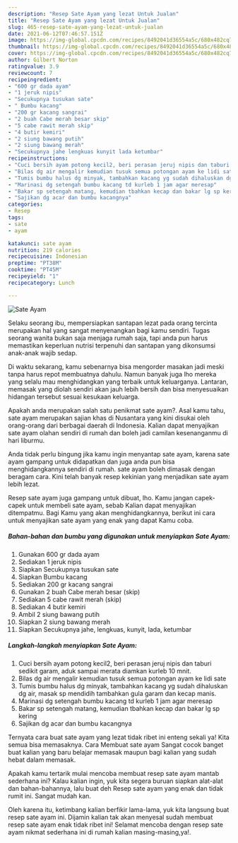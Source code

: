 ```yaml
---
description: "Resep Sate Ayam yang lezat Untuk Jualan"
title: "Resep Sate Ayam yang lezat Untuk Jualan"
slug: 465-resep-sate-ayam-yang-lezat-untuk-jualan
date: 2021-06-12T07:46:57.151Z
image: https://img-global.cpcdn.com/recipes/8492041d36554a5c/680x482cq70/sate-ayam-foto-resep-utama.jpg
thumbnail: https://img-global.cpcdn.com/recipes/8492041d36554a5c/680x482cq70/sate-ayam-foto-resep-utama.jpg
cover: https://img-global.cpcdn.com/recipes/8492041d36554a5c/680x482cq70/sate-ayam-foto-resep-utama.jpg
author: Gilbert Norton
ratingvalue: 3.9
reviewcount: 7
recipeingredient:
- "600 gr dada ayam"
- "1 jeruk nipis"
- "Secukupnya tusukan sate"
- " Bumbu kacang"
- "200 gr kacang sangrai"
- "2 buah Cabe merah besar skip"
- "5 cabe rawit merah skip"
- "4 butir kemiri"
- "2 siung bawang putih"
- "2 siung bawang merah"
- "Secukupnya jahe lengkuas kunyit lada ketumbar"
recipeinstructions:
- "Cuci bersih ayam potong kecil2, beri perasan jeruj nipis dan taburi sedikit garam, aduk sampai merata diamkan kurleb 10 mnit."
- "Bilas dg air mengalir kemudian tusuk semua potongan ayam ke lidi sate"
- "Tumis bumbu halus dg minyak, tambahkan kacang yg sudah dihaluskan dg air, masak sp mendidih tambahkan gula garam dan kecap manis."
- "Marinasi dg setengah bumbu kacang td kurleb 1 jam agar meresap"
- "Bakar sp setengah matang, kemudian tbahkan kecap dan bakar lg sp kering"
- "Sajikan dg acar dan bumbu kacangnya"
categories:
- Resep
tags:
- sate
- ayam

katakunci: sate ayam 
nutrition: 219 calories
recipecuisine: Indonesian
preptime: "PT38M"
cooktime: "PT45M"
recipeyield: "1"
recipecategory: Lunch

---
```



![Sate Ayam](https://img-global.cpcdn.com/recipes/8492041d36554a5c/680x482cq70/sate-ayam-foto-resep-utama.jpg)

Selaku seorang ibu, mempersiapkan santapan lezat pada orang tercinta merupakan hal yang sangat menyenangkan bagi kamu sendiri. Tugas seorang  wanita bukan saja menjaga rumah saja, tapi anda pun harus memastikan keperluan nutrisi terpenuhi dan santapan yang dikonsumsi anak-anak wajib sedap.

Di waktu  sekarang, kamu sebenarnya bisa mengorder masakan jadi meski tanpa harus repot membuatnya dahulu. Namun banyak juga lho mereka yang selalu mau menghidangkan yang terbaik untuk keluarganya. Lantaran, memasak yang diolah sendiri akan jauh lebih bersih dan bisa menyesuaikan hidangan tersebut sesuai kesukaan keluarga. 



Apakah anda merupakan salah satu penikmat sate ayam?. Asal kamu tahu, sate ayam merupakan sajian khas di Nusantara yang kini disukai oleh orang-orang dari berbagai daerah di Indonesia. Kalian dapat menyajikan sate ayam olahan sendiri di rumah dan boleh jadi camilan kesenanganmu di hari liburmu.

Anda tidak perlu bingung jika kamu ingin menyantap sate ayam, karena sate ayam gampang untuk didapatkan dan juga anda pun bisa menghidangkannya sendiri di rumah. sate ayam boleh dimasak dengan beragam cara. Kini telah banyak resep kekinian yang menjadikan sate ayam lebih lezat.

Resep sate ayam juga gampang untuk dibuat, lho. Kamu jangan capek-capek untuk membeli sate ayam, sebab Kalian dapat menyajikan ditempatmu. Bagi Kamu yang akan menghidangkannya, berikut ini cara untuk menyajikan sate ayam yang enak yang dapat Kamu coba.

<!--inarticleads1-->

##### Bahan-bahan dan bumbu yang digunakan untuk menyiapkan Sate Ayam:

1. Gunakan 600 gr dada ayam
1. Sediakan 1 jeruk nipis
1. Siapkan Secukupnya tusukan sate
1. Siapkan  Bumbu kacang
1. Sediakan 200 gr kacang sangrai
1. Gunakan 2 buah Cabe merah besar (skip)
1. Sediakan 5 cabe rawit merah (skip)
1. Sediakan 4 butir kemiri
1. Ambil 2 siung bawang putih
1. Siapkan 2 siung bawang merah
1. Siapkan Secukupnya jahe, lengkuas, kunyit, lada, ketumbar




<!--inarticleads2-->

##### Langkah-langkah menyiapkan Sate Ayam:

1. Cuci bersih ayam potong kecil2, beri perasan jeruj nipis dan taburi sedikit garam, aduk sampai merata diamkan kurleb 10 mnit.
1. Bilas dg air mengalir kemudian tusuk semua potongan ayam ke lidi sate
1. Tumis bumbu halus dg minyak, tambahkan kacang yg sudah dihaluskan dg air, masak sp mendidih tambahkan gula garam dan kecap manis.
1. Marinasi dg setengah bumbu kacang td kurleb 1 jam agar meresap
1. Bakar sp setengah matang, kemudian tbahkan kecap dan bakar lg sp kering
1. Sajikan dg acar dan bumbu kacangnya




Ternyata cara buat sate ayam yang lezat tidak ribet ini enteng sekali ya! Kita semua bisa memasaknya. Cara Membuat sate ayam Sangat cocok banget buat kalian yang baru belajar memasak maupun bagi kalian yang sudah hebat dalam memasak.

Apakah kamu tertarik mulai mencoba membuat resep sate ayam mantab sederhana ini? Kalau kalian ingin, yuk kita segera buruan siapkan alat-alat dan bahan-bahannya, lalu buat deh Resep sate ayam yang enak dan tidak rumit ini. Sangat mudah kan. 

Oleh karena itu, ketimbang kalian berfikir lama-lama, yuk kita langsung buat resep sate ayam ini. Dijamin kalian tak akan menyesal sudah membuat resep sate ayam enak tidak ribet ini! Selamat mencoba dengan resep sate ayam nikmat sederhana ini di rumah kalian masing-masing,ya!.

